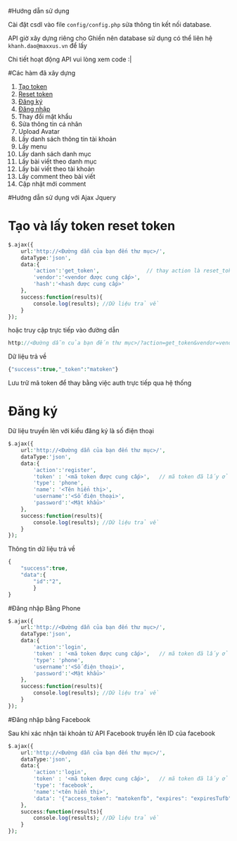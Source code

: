 #Hướng dẫn sử dụng

Cài đặt csdl vào file ```config/config.php``` sửa thông tin kết nối database.

API giờ xây dựng riêng cho Ghiền nên database sử dụng có thể liên hệ ```khanh.dao@maxxus.vn``` để lấy

Chi tiết hoạt động API vui lòng xem code :|

#Các hàm đã xây dựng

1. [Tạo token](#tạo-và-lấy-token-reset-token)
2. [Reset token](#tạo-và-lấy-token-reset-token)
3. [Đăng ký](#Đăng-ký)
4. [Đăng nhập](#Đăng-nhập-bằng-phone)
5. Thay đổi mật khẩu
6. Sửa thông tin cá nhân
7. Upload Avatar
8. Lấy danh sách thông tin tài khoản
9. Lấy menu
10. Lấy danh sách danh mục
11. Lấy bài viết theo danh mục
12. Lấy bài viết theo tài khoản
13. Lấy comment theo bài viết
14. Cập nhật mới comment


#Hướng dẫn sử dụng với Ajax Jquery

# Tạo và lấy token reset token
```php
$.ajax({
    url:'http://<Đường dẫn của bạn đến thư mục>/',
    dataType:'json',
    data:{
        'action':'get_token',               // thay action là reset_token để lấy mã token mới
        'vendor':'<vendor được cung cấp>',
        'hash':'<hash được cung cấp>'
    },
    success:function(results){
        console.log(results); //Dữ liệu trả về
    }
});
```
hoặc truy cập trực tiếp vào đường dẫn
```php
http://<Đường dẫn của bạn đến thư mục>/?action=get_token&vendor=vendorcungcap&hash=hashcungcap // thay get_token = reset_token để lấy mã token mới
```

Dữ liệu trả về
```php
{"success":true,"_token":"matoken"}
```

Lưu trữ mã token để thay bằng việc auth trực tiếp qua hệ thống

# Đăng ký

Dữ liệu truyền lên với kiểu đăng ký là số điện thoại

```php
$.ajax({
    url:'http://<Đường dẫn của bạn đến thư mục>/',
    dataType:'json',
    data:{
        'action':'register',
        'token' : '<mã token được cung cấp>',   // mã token đã lấy ở trên
        'type': 'phone',
        'name': '<Tên hiển thị>',
        'username':'<Số điện thoại>',
        'password':'<Mật khẩu>'
    },
    success:function(results){
        console.log(results); //Dữ liệu trả về
    }
});
```
Thông tin dữ liệu trả về

```php
{
    "success":true,
    "data":{
        "id":"2",
        }
}
```

#Đăng nhập Bằng Phone
```php
$.ajax({
    url:'http://<Đường dẫn của bạn đến thư mục>/',
    dataType:'json',
    data:{
        'action':'login',
        'token' : '<mã token được cung cấp>',   // mã token đã lấy ở trên
        'type': 'phone',
        'username':'<Số điện thoại>',
        'password':'<Mật khẩu>'
    },
    success:function(results){
        console.log(results); //Dữ liệu trả về
    }
});
```
#Đăng nhập bằng Facebook

Sau khi xác nhận tài khoản từ API Facebook truyền lên ID của facebook
```php
$.ajax({
    url:'http://<Đường dẫn của bạn đến thư mục>/',
    dataType:'json',
    data:{
        'action':'login',
        'token' : '<mã token được cung cấp>',   // mã token đã lấy ở trên
        'type': 'facebook',
        'name':'<tên hiển thị>',
        'data': '{"access_token": "matokenfb", "expires": "expiresTufb", "id": "idfb"}'
    },
    success:function(results){
        console.log(results); //Dữ liệu trả về
    }
});
```

